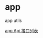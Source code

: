 app
===

app utils



[app Api 接口列表](https://github.com/lextel/app/wiki/api-%E6%8E%A5%E5%8F%A3%E5%88%97%E8%A1%A8)
